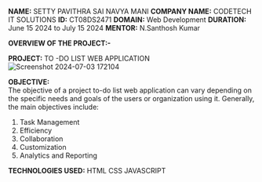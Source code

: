  **NAME:** SETTY PAVITHRA SAI NAVYA MANI
 **COMPANY NAME:** CODETECH IT SOLUTIONS
 **ID:** CT08DS2471
 **DOMAIN:** Web Development
 **DURATION:** June 15 2024 to July 15 2024
 **MENTOR:** N.Santhosh Kumar

 **OVERVIEW OF THE PROJECT:-**
 
 **PROJECT:**  TO -DO LIST WEB APPLICATION
 ![Screenshot 2024-07-03 172104](https://github.com/2200032204/CODETECH-TASK1/assets/172985005/d685fd8e-a638-41bc-ade8-d472888c433a)


 **OBJECTIVE:**  
  The objective of a project to-do list web application can vary depending on the specific needs and goals of the users or organization using it.
  Generally, the main objectives include:

 1. Task Management
 2. Efficiency
 3. Collaboration
 4. Customization
 5. Analytics and Reporting

 **TECHNOLOGIES USED:**
   HTML
   CSS
   JAVASCRIPT
          
 
